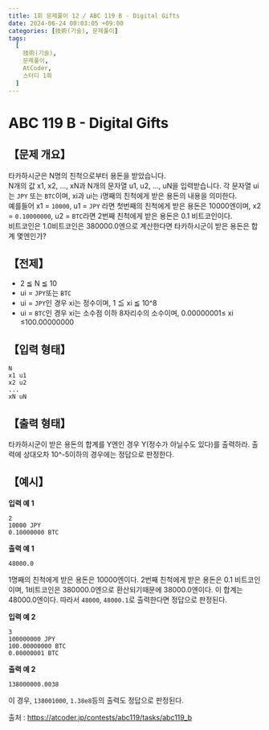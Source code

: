 ```yaml
---
title: 1회 문제풀이 12 / ABC 119 B - Digital Gifts
date: 2024-06-24 00:03:05 +09:00
categories: [技術(기술), 문제풀이]
tags:
  [
    技術(기술),
    문제풀이,
    AtCoder,
    스터디 1회
  ]
---
```

# ABC 119 B - Digital Gifts
## 【문제 개요】
타카하시군은 N명의 친척으로부터 용돈을 받았습니다.<br>
N개의 값 x1, x2, ..., xN과 N개의 문자열 u1, u2, ..., uN을 입력받습니다. 각 문자열 ui는 `JPY` 또는 `BTC`이며, xi과 ui는 i명째의 친척에게 받은 용돈의 내용을 의미한다.<br>
예를들어 x1 = `10000`, u1 = `JPY` 라면 첫번째의 친척에게 받은 용돈은 10000엔이며, x2 = `0.10000000`, u2 = `BTC`라면 2번째 친척에게 받은 용돈은 0.1 비트코인이다.<br>
비트코인은 1.0비트코인은 380000.0엔으로 계산한다면 타카하시군이 받은 용돈은 합계 몇엔인가?

## 【전제】
- 2 ≦ N ≦ 10
- ui = `JPY`또는 `BTC`
- ui = `JPY`인 경우 xi는 정수이며, 1 ≦ xi ≦ 10^8
- ui = `BTC`인 경우 xi는 소수점 이하 8자리수의 소수이며, 0.00000001≤ xi ≤100.00000000

## 【입력 형태】
```
N
x1 u1
x2 u2
...
xN uN
```

## 【출력 형태】
타카하시군이 받은 용돈의 합계를 Y엔인 경우 Y(정수가 아닐수도 있다)를 출력하라.
출력에 상대오차 10^-5이하의 경우에는 정답으로 판정한다.

## 【예시】

**입력 예 1**

```
2
10000 JPY
0.10000000 BTC
```

**출력 예 1**

```
48000.0
```
1명째의 친척에게 받은 용돈은 10000엔이다. 2번째 친척에게 받은 용돈은 0.1 비트코인이며, 1비트코인은 380000.0엔으로 환산되기때문에 38000.0엔이다. 이 합계는 48000.0엔이다.
따라서 `48000`, `48000.1`로 출력한다면 정답으로 판정된다.

**입력 예 2**

```
3
100000000 JPY
100.00000000 BTC
0.00000001 BTC
```

**출력 예 2**

```
138000000.0038
```
이 경우, `138001000`, `1.38e8`등의 출력도 정답으로 판정된다.

출처 : <a href="https://atcoder.jp/contests/abc119/tasks/abc119_b">https://atcoder.jp/contests/abc119/tasks/abc119_b</a> 